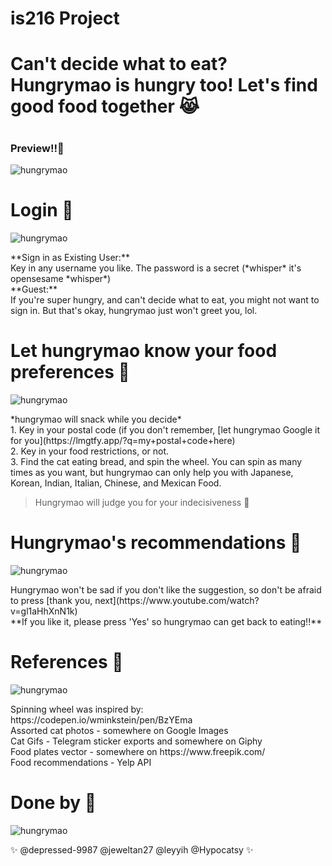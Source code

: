 # is216 Project
<h1>Can't decide what to eat? Hungrymao is hungry too! Let's find good food together 😹</h1>

# <h3>Preview!!🥰</h3>
![hungrymao](https://github.com/Hypocatsy/is216-Project/blob/main/media/readme_media/app.gif)

# Login 🍳
![hungrymao](https://github.com/Hypocatsy/is216-Project/blob/main/media/readme_media/login.png) </br>

<p>**Sign in as Existing User:** </br>
Key in any username you like. The password is a secret (*whisper* it's opensesame *whisper*)</br>
**Guest:**</br>
If you're super hungry, and can't decide what to eat, you might not want to sign in. But that's okay, hungrymao just won't greet you, lol.</br></p>

# Let hungrymao know your food preferences 🍨
![hungrymao](https://github.com/Hypocatsy/is216-Project/blob/main/media/readme_media/wheel.png)</br>

<p>*hungrymao will snack while you decide*</br>
 1. Key in your postal code (if you don't remember, [let hungrymao Google it for you](https://lmgtfy.app/?q=my+postal+code+here) </br>
 2. Key in your food restrictions, or not.</br>
 3. Find the cat eating bread, and spin the wheel. You can spin as many times as you want, but hungrymao can only help you with Japanese, Korean, Indian, Italian, Chinese, and     Mexican Food. </br>
 
 >  Hungrymao will judge you for your indecisiveness 👀

</p> 

# Hungrymao's recommendations 🍱
![hungrymao](https://github.com/Hypocatsy/is216-Project/blob/main/media/readme_media/rec.png)</br>

<p>Hungrymao won't be sad if you don't like the suggestion, so don't be afraid to press [thank you, next](https://www.youtube.com/watch?v=gl1aHhXnN1k)</br>
**If you like it, please press 'Yes' so hungrymao can get back to eating!!** </p>



# References 🍰
![hungrymao](https://github.com/Hypocatsy/is216-Project/blob/main/media/readme_media/cutecat.jpg)</br>

<p>Spinning wheel was inspired by: https://codepen.io/wminkstein/pen/BzYEma </br>
Assorted cat photos - somewhere on Google Images </br>
Cat Gifs - Telegram sticker exports and somewhere on Giphy </br>
Food plates vector - somewhere on https://www.freepik.com/ </br>
Food recommendations - Yelp API </br> </p>

# Done by 🍫

![hungrymao](https://github.com/Hypocatsy/is216-Project/blob/main/media/logo.svg)

<p>✨ @depressed-9987 @jeweltan27 @leyyih @Hypocatsy ✨</p>
